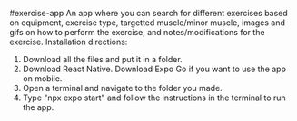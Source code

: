 #exercise-app
An app where you can search for different exercises based on equipment, exercise type, targetted muscle/minor muscle, images and gifs on how to perform the exercise, and notes/modifications for the exercise.
Installation directions:
1. Download all the files and put it in a folder.
2. Download React Native. Download Expo Go if you want to use the app on mobile.
3. Open a terminal and navigate to the folder you made.
4. Type "npx expo start" and follow the instructions in the terminal to run the app.
